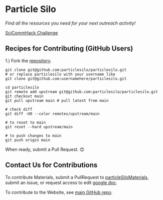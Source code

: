 # Particle Silo

*Find all the resources you need for your next outreach activity!* 

[SciCommHack Challenge](https://www.scicommhack.com/challenges)

## Recipes for Contributing (GitHub Users)

1.) Fork the [repository](https://github.com/particlesilo/particlesilo).

```
git clone git@github.com:particlesilo/particlesilo.git 
# or replace particlesilo with your username like
git clone git@github.com:usernamehere/particlesilo.git

cd particlesilo
git remote add upstream git@github.com:particlesilo/particlesilo.git  
git checkout main
git pull upstream main # pull latest from main
 
# check diff
git diff -U0 --color remotes/upstream/main
 
# to reset to main 
git reset --hard upstream/main

# to push changes to main 
git push origin main

```
When ready, submit a Pull Request. :blush:

## Contact Us for Contributions

To contribute Materials, submit a PullRequest to [particleSiloMaterials](https://github.com/particlesilo/particleSiloMaterials), submit an issue, or request access to edit [google doc](https://docs.google.com/document/d/1AovmDnv4CGlxgUzkjo2h-qfyWXPYA-t1lLEsEsLvfmU/edit).

To contribute to the Website, see [main GitHub repo](https://github.com/particlesilo/particlesilo). 


